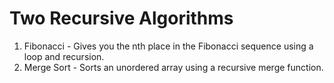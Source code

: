 Two Recursive Algorithms
========================

1. Fibonacci - Gives you the nth place in the Fibonacci sequence using a loop and recursion.
2. Merge Sort - Sorts an unordered array using a recursive merge function.

